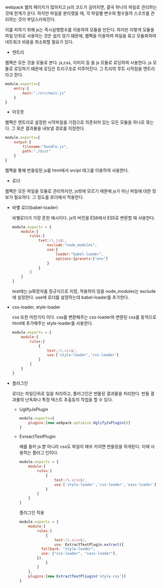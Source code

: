 webpack
웹의 페이지가 많아지고 js의 코드가 길어지면, 결국 하나의 파일로 관리하는것에 한계가 온다. 하지만 파일을 분리했을 때, 각 파일별 변수와 함수들의 스코프를 관리하는 것이 부담스러워진다. 

이를 피하기 위해 js는 즉시실행함수를 이용하여 모듈을 만든다. 하지만 이렇게 모듈을 파일 단위로 사용하는 것은 쉽지 않기 떄문에, 웹팩을 이용하여 파일을 묶고 모듈화하여 네트워크 비용을 최소화할 필요가 있다.

- 엔트리

웹팩은 모든 것을 모듈로 본다. js,css, 이미지 등 을 js 모듈로 로딩하여 사용한다. js 모듈로 로딩하기 떄문에 로딩은 트리구조로 이루어진다. 그 트리의 루트 시작점을 엔트리라고 한다.

```jsx
module.exports={
	entry:{
		main:"./src/main.js"
	}
}
```

- 아웃풋

웹팩은 엔트리로 설정한 시작파일을 기점으로 의존되어 있는 모든 모듈을 하나로 묶는다. 그 묶은 결과물을 내보낼 경로를 지정한다.

```jsx
module.exports={
	output:{
		filename:"bundle.js",
		path:"./dist"
	}
}
```

웹팩을 통해 번들링된 js를 html에서 srcipt 태그를 이용하여 사용한다.

- 로더

웹팩은 모든 파일을 모듈로 관리하지만, js밖에 모르기 때문에 js가 아닌 파일에 대한 정보가 필요하다. 그 정도를 로더에서 적용한다.

- 바벨 로더(babel-loader)

    바벨로더가 가장 흔한 예시이다. js의 버전을 ES6에서 ES5로 변환할 때 사용한다.

    ```jsx
    module.exports = {
    	module:{
    		rules:[
    			txet:/\.js$/,
    				exclude:"node_modules",
    				use:{
    					loader:"babel-loader",
    					options:{presets:["env"]
    				}
    			}
    		]
    	}
    }
    ```

    test에는 js확장자를 정규식으로 지정, 적용하지 않을 node_modules는 exclude에 설정한다. use에 로더를 설정하는데 babel-loader를 추가한다.

- css-loader, style-loader

    css 또한 마찬가지 이다. css를 변환해주는 css-loader와 변환된 css를 동적으로 html에 추가해주는 style-loader를 사용한다.

    ```jsx
    module.exports = {
    	module:{
    		rules:[
    			{
    				test:/\.css$/,
    				use:['style-loader','css-loader']
    			}
    		]
    	}
    }
    ```

- 플러그인

    로더는 파일단위로 일을 처리하고, 플러그인은 번들된 결과물을 처리한다. 번들 결과물의 난독화나 특정 텍스트 추출등의 작업을 할 수 있다.

    - UglifyJsPlugin

        ```jsx
        module.exports={
        	plugins:[new webpack.optimize.UglifyJsPlugin()]
        }
        ```

    - ExreactTextPlugin

        예를 들어 js 뿐 아니라 css도 파일이 매우 커지면 번들링을 하게된다. 이때 사용하는 플러그 인이다.

        ```jsx
        module.exports = {
        	module:{
        		rules:[
        			{
        				test:/\.scss$/,
        				use:['style-loader','css-loader','sass-loader']
        			}
        		]
        	}
        }
        ```

        플러그인 적용

        ```jsx
        module.exports = {
        	module:{
        		rules:[
        			{
        				test:/\.scss$/,
        				use: ExtractTextPlugin.extract({
                  fallback: "style-loader",
                  use: ["css-loader", "sass-loader"],
                }),			
        			}
        		]
        	},
        	plugins:[new ExtractTextPliugin('style.css')]
        }
        ```